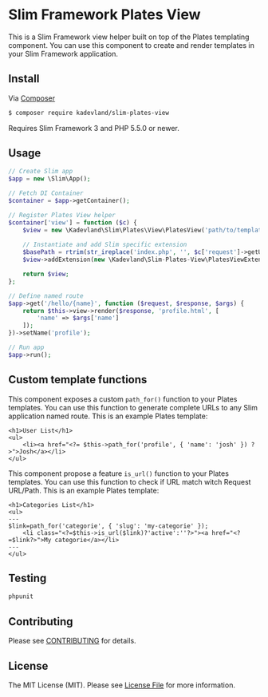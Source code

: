 # Slim Framework Plates View



This is a Slim Framework view helper built on top of the Plates templating component. You can use this component to create and render templates in your Slim Framework application.

## Install

Via [Composer](https://getcomposer.org/)

```bash
$ composer require kadevland/slim-plates-view
```

Requires Slim Framework 3 and PHP 5.5.0 or newer.

## Usage

```php
// Create Slim app
$app = new \Slim\App();

// Fetch DI Container
$container = $app->getContainer();

// Register Plates View helper
$container['view'] = function ($c) {
    $view = new \Kadevland\Slim\Plates\View\PlatesView('path/to/templates','extention');
    
    // Instantiate and add Slim specific extension 
    $basePath = rtrim(str_ireplace('index.php', '', $c['request']->getUri()->getBasePath()), '/');
    $view->addExtension(new \Kadevland\Slim-Plates-View\PlatesViewExtension($c['router'], $basePath));

    return $view;
};

// Define named route
$app->get('/hello/{name}', function ($request, $response, $args) {
    return $this->view->render($response, 'profile.html', [
        'name' => $args['name']
    ]);
})->setName('profile');

// Run app
$app->run();
```

## Custom template functions

This component exposes a custom `path_for()` function to your Plates templates. You can use this function to generate complete URLs to any Slim application named route. This is an example Plates template:

   
    <h1>User List</h1>
    <ul>
        <li><a href="<?= $this->path_for('profile', { 'name': 'josh' }) ?>">Josh</a></li>
    </ul>

This component propose a feature `is_url()` function to your Plates templates. You can use this function to check if URL match witch Request URL/Path. This is an example Plates template:

   
    <h1>Categories List</h1>
    <ul>
	---
	$link=path_for('categorie', { 'slug': 'my-categorie' });
        <li class="<?=$this->is_url($link)?'active':''?>"><a href="<?=$link?>">My categorie</a></li>
	---
    </ul>
    

## Testing

```bash
phpunit
```

## Contributing

Please see [CONTRIBUTING](CONTRIBUTING.md) for details.


## License

The MIT License (MIT). Please see [License File](LICENSE.md) for more information.
